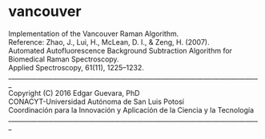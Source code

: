 # vancouver
Implementation of the Vancouver Raman Algorithm.<br />
Reference:  Zhao, J., Lui, H., McLean, D. I., &amp; Zeng, H. (2007).  <br />
Automated Autofluorescence Background Subtraction Algorithm for  Biomedical Raman Spectroscopy. <br />
Applied Spectroscopy, 61(11), 1225–1232.<br />
_______________________________________________________________________________<br />
Copyright (C) 2016 Edgar Guevara, PhD<br />
CONACYT-Universidad Autónoma de San Luis Potosí<br />
Coordinación para la Innovación y Aplicación de la Ciencia y la Tecnología<br />
_______________________________________________________________________________<br />

